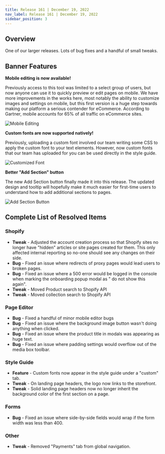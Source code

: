 ```yaml
---
title: Release 161 | December 19, 2022
nav_label: Release 161 | December 19, 2022
sidebar_position: 3
---
```


## Overview

One of our larger releases. Lots of bug fixes and a handful of small tweaks.

## Banner Features

**Mobile editing is now available!**

Previously access to this tool was limited to a select group of users, but now anyone can use it to quickly preview or
edit pages on mobile. We have more improvements in the works here, most notably the ability to customize images and
settings on mobile, but this first version is a huge step towards making our platform a serious contender for eCommerce.
According to Gartner, mobile accounts for 65% of all traffic on eCommerce sites.

 ![Mobile Editing](/assets/studio/11258761473687.png)

**Custom fonts are now supported natively!**

Previously, uploading a custom font involved our team writing some CSS to apply the custom font to your text elements.
However, now custom fonts that our team has uploaded for you can be used directly in the style guide.

![Customized Font](/assets/studio/11258820027031.png)

**Better "Add Section" button**

The new Add Section button finally made it into this release. The updated design and tooltip will hopefully make it much
easier for first-time users to understand how to add additional sections to pages.

![Add Section Button](/assets/studio/11258823664023.png)

## Complete List of Resolved Items

### Shopify

* **Tweak** - Adjusted the account creation process so that Shopify sites no longer have "hidden" articles or site pages
  created for them. This only affected internal reporting so no-one should see any changes on their side.
* **Bug** - Fixed an issue where redirects of proxy pages would lead users to broken pages.
* **Bug** - Fixed an issue where a 500 error would be logged in the console when marking the onboarding popup modal as "
  do not show this again".
* **Tweak** - Moved Product search to Shopify API
* **Tweak** - Moved collection search to Shopify API

### Page Editor

* **Bug** - Fixed a handful of minor mobile editor bugs
* **Bug** - Fixed an issue where the background image button wasn't doing anything when clicked.
* **Bug** - Fixed an issue where the product title in modals was appearing as huge text.
* **Bug** - Fixed an issue where padding settings would overflow out of the media box toolbar.

### Style Guide

* **Feature** - Custom fonts now appear in the style guide under a "custom" tab.
* **Tweak** - On landing page headers, the logo now links to the storefront.
* **Tweak** - Solid landing page headers now no longer inherit the background color of the first section on a page.

### Forms

* **Bug** - Fixed an issue where side-by-side fields would wrap if the form width was less than 400.

### Other

* **Tweak** - Removed "Payments" tab from global navigation.
